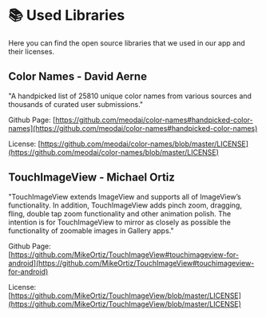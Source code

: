 # 📚 Used Libraries

Here you can find the open source libraries that we used in our app and their licenses.

## Color Names - David Aerne

"A handpicked list of 25810 unique color names from various sources and thousands of curated user submissions."

Github Page:
[https://github.com/meodai/color-names#handpicked-color-names](https://github.com/meodai/color-names#handpicked-color-names)

License:
[https://github.com/meodai/color-names/blob/master/LICENSE](https://github.com/meodai/color-names/blob/master/LICENSE)

## TouchImageView - Michael Ortiz

"TouchImageView extends ImageView and supports all of ImageView’s functionality. In addition, TouchImageView adds pinch zoom, dragging, fling, double tap zoom functionality and other animation polish. The intention is for TouchImageView to mirror as closely as possible the functionality of zoomable images in Gallery apps."

Github Page:
[https://github.com/MikeOrtiz/TouchImageView#touchimageview-for-android](https://github.com/MikeOrtiz/TouchImageView#touchimageview-for-android)

License:
[https://github.com/MikeOrtiz/TouchImageView/blob/master/LICENSE](https://github.com/MikeOrtiz/TouchImageView/blob/master/LICENSE)
